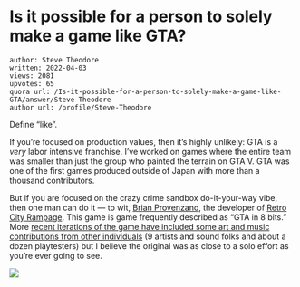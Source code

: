 # Is it possible for a person to solely make a game like GTA?

	author: Steve Theodore
	written: 2022-04-03
	views: 2081
	upvotes: 65
	quora url: /Is-it-possible-for-a-person-to-solely-make-a-game-like-GTA/answer/Steve-Theodore
	author url: /profile/Steve-Theodore


Define “like”.

If you’re focused on production values, then it’s highly unlikely: GTA is a _very_ labor intensive franchise. I’ve worked on games where the entire team was smaller than just the group who painted the terrain on GTA V. GTA was one of the first games produced outside of Japan with more than a thousand contributors.

But if you are focused on the crazy crime sandbox do-it-your-way vibe, then one man can do it — to wit, [Brian Provenzano](https://twitter.com/briprov?lang=en), the developer of [Retro City Rampage](https://store.steampowered.com/app/204630/Retro_City_Rampage_DX/). This game is game frequently described as “GTA in 8 bits.” More [recent iterations of the game have included some art and music contributions from other individuals](https://www.mobygames.com/game/windows/retro-city-rampage-dx/credits) (9 artists and sound folks and about a dozen playtesters) but I believe the original was as close to a solo effort as you’re ever going to see.

![](https://qph.fs.quoracdn.net/main-qimg-085f43f751370f44ab7f40ead6b22a7d)

